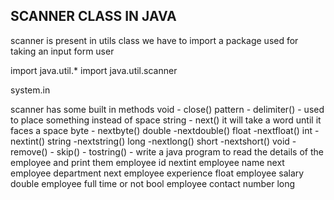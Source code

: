 ## SCANNER CLASS IN JAVA
scanner is present in utils class we have to import a package 
used for taking an input form user 

import java.util.*
import java.util.scanner

system.in

scanner has some built in methods
void - close()
pattern - delimiter() - used to place something instead of space
string - next() it will take a word until it faces a space 
byte - nextbyte() 
double -nextdouble()
float -nextfloat()
int -nextint()
string -nextstring()
long -nextlong()
short -nextshort()
void - remove()
      - skip()
      -  tostring()
      -
write a java program to read the details of the employee and print them
employee id nextint
employee name next
employee department next
employee experience float
employee salary double
employee full time or not bool
employee contact number long